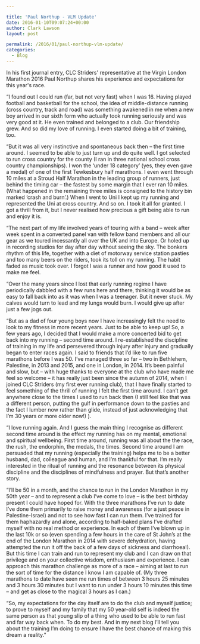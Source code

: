 ```yaml
---

title: 'Paul Northup - VLM Update'
date: 2016-01-10T09:07:24+00:00
author: Clark Lawson
layout: post

permalink: /2016/01/paul-northup-vlm-update/
categories:
  - Blog
---
```

In his first journal entry, CLC Striders' representative at the Virgin London Marathon 2016 Paul Northup shares his experience and expectations for this year's race.<!--more-->

&#8220;I found out I could run (far, but not very fast) when I was 16. Having played football and basketball for the school, the idea of middle-distance running (cross country, track and road) was something awakened in me when a new boy arrived in our sixth form who actually took running seriously and was very good at it. He even trained and belonged to a club. Our friendship grew. And so did my love of running. I even started doing a bit of training, too.

&#8220;But it was all very instinctive and spontaneous back then – the first time around. I seemed to be able to just turn up and do quite well. I got selected to run cross country for the county (I ran in three national school cross country championships). I won the &#8216;under 18 category’ (yes, they even gave a medal) of one of the first Tewkesbury half marathons. I even went through 10 miles at a Stroud Half Marathon in the leading group of runners, just behind the timing car – the fastest by some margin that I ever ran 10 miles. (What happened in the remaining three miles is consigned to the history bin marked ‘crash and burn’.) When I went to Uni I kept up my running and represented the Uni at cross country. And so on. I took it all for granted. I got a thrill from it, but I never realised how precious a gift being able to run and enjoy it is.

&#8220;The next part of my life involved years of touring with a band – week after week spent in a converted panel van with fellow band members and all our gear as we toured incessantly all over the UK and into Europe. Or holed up in recording studios for day after day without seeing the sky. The bonkers rhythm of this life, together with a diet of motorway service station pasties and too many beers on the riders, took its toll on my running. The habit faded as music took over. I forgot I was a runner and how good it used to make me feel.

&#8220;Over the many years since I lost that early running regime I have periodically dabbled with a few runs here and there, thinking it would be as easy to fall back into as it was when I was a teenager. But it never stuck. My calves would turn to lead and my lungs would burn. I would give up after just a few jogs out.

&#8220;But as a dad of four young boys now I have increasingly felt the need to look to my fitness in more recent years. Just to be able to keep up! So, a few years ago, I decided that I would make a more concerted bid to get back into my running – second time around. I re-established the discipline of training in my life and persevered through injury after injury and gradually began to enter races again. I said to friends that I’d like to run five marathons before I was 50. I’ve managed three so far – two in Bethlehem, Palestine, in 2013 and 2015, and one in London, in 2014. It’s been painful and slow, but – with huge thanks to everyone at the club who have made me feel so welcome – it has really just been since the autumn of 2014, when I joined CLC Striders (my first ever running club), that I have finally started to feel something of the thrill of running I felt the first time around. I can’t get anywhere close to the times I used to run back then (I still feel like that was a different person, putting the gulf in performance down to the pasties and the fact I lumber now rather than glide, instead of just acknowledging that I’m 30 years or more older now!) ).

&#8220;I love running again. And I guess the main thing I recognise as different second time around is the effect my running has on my mental, emotional and spiritual wellbeing. First time around, running was all about the the race, the rush, the endorphin, the medals, the times. Second time around I am persuaded that my running (especially the training) helps me to be a better husband, dad, colleague and human, and I’m thankful for that. I’m really interested in the ritual of running and the resonance between its physical discipline and the disciplines of mindfulness and prayer. But that’s another story.

&#8220;I’ll be 50 in a month, and the chance to run in the London Marathon in my 50th year – and to represent a club I’ve come to love – is the best birthday present I could have hoped for. With the three marathons I’ve run to date I’ve done them primarily to raise money and awareness (for a just peace in Palestine-Israel) and not to see how fast I can run them. I’ve trained for them haphazardly and alone, according to half-baked plans I’ve drafted myself with no real method or experience. In each of them I’ve blown up in the last 10k or so (even spending a few hours in the care of St John’s at the end of the London Marathon in 2014 with severe dehydration, having attempted the run it off the back of a few days of sickness and diarrhoea!). But this time I can train and run to represent my club and I can draw on that privilege and on your collective wisdom, enthusiasm and experience. I can approach this marathon challenge as more of a race – aiming at last to run the sort of time for the distance I know I am capable of. (My three marathons to date have seen me run times of between 3 hours 25 minutes and 3 hours 30 minutes but I want to run under 3 hours 10 minutes this time – and get as close to the magical 3 hours as I can.)

&#8220;So, my expectations for the day itself are to do the club and myself justice; to prove to myself and my family that my 50 year-old self is indeed the same person as that young slip of a thing who used to be able to run fast and far way back when. To do my best. And in my next blog I’ll tell you about the training I’m doing to ensure I have the best chance of making this dream a reality.&#8221;